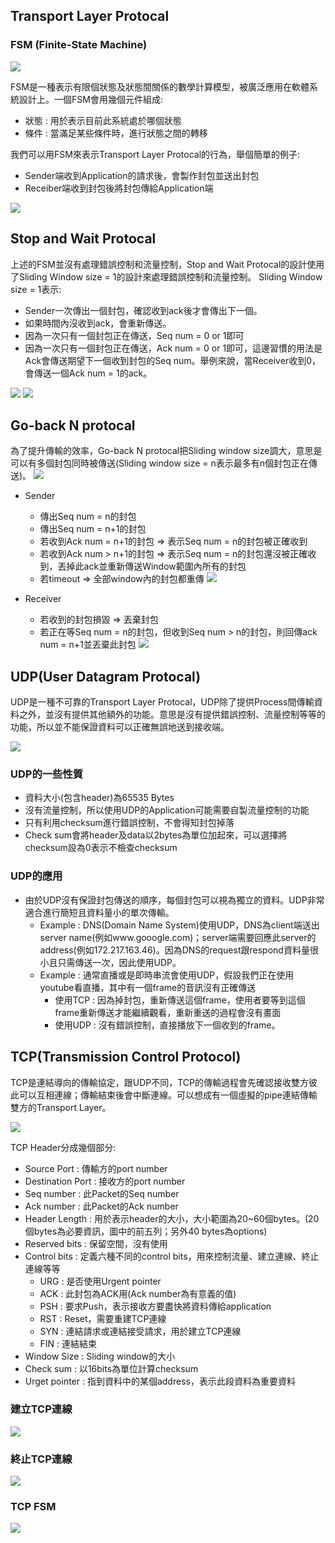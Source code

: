 ## Transport Layer Protocal

### FSM (Finite-State Machine)
![](https://i.imgur.com/s4VJUX8.jpg)

FSM是一種表示有限個狀態及狀態間關係的數學計算模型，被廣泛應用在軟體系統設計上。一個FSM會用幾個元件組成:
* 狀態 : 用於表示目前此系統處於哪個狀態
* 條件 : 當滿足某些條件時，進行狀態之間的轉移

我們可以用FSM來表示Transport Layer Protocal的行為，舉個簡單的例子:
* Sender端收到Application的請求後，會製作封包並送出封包
* Receiber端收到封包後將封包傳給Application端

![](https://i.imgur.com/guyS3rb.png)

## Stop and Wait Protocal
上述的FSM並沒有處理錯誤控制和流量控制，Stop and Wait Protocal的設計使用了Sliding Window size = 1的設計來處理錯誤控制和流量控制。
Sliding Window size = 1表示:
* Sender一次傳出一個封包，確認收到ack後才會傳出下一個。
* 如果時間內沒收到ack，會重新傳送。
* 因為一次只有一個封包正在傳送，Seq num = 0 or 1即可
* 因為一次只有一個封包正在傳送，Ack num = 0 or 1即可，這邊習慣的用法是Ack會傳送期望下一個收到封包的Seq num。舉例來說，當Receiver收到0，會傳送一個Ack num = 1的ack。

![](https://i.imgur.com/Yl8xLoU.png)
![](https://i.imgur.com/8UTuMeL.png)

## Go-back N protocal
為了提升傳輸的效率，Go-back N protocal把Sliding window size調大，意思是可以有多個封包同時被傳送(Sliding window size = n表示最多有n個封包正在傳送)。
![](https://i.imgur.com/xtp1HDB.png)

* Sender
    * 傳出Seq num = n的封包
    * 傳出Seq num = n+1的封包
    * 若收到Ack num = n+1的封包 => 表示Seq num = n的封包被正確收到
    * 若收到Ack num > n+1的封包 => 表示Seq num = n的封包還沒被正確收到，丟掉此ack並重新傳送Window範圍內所有的封包
    * 若timeout => 全部window內的封包都重傳
![](https://i.imgur.com/MtRIMPA.png)

* Receiver
    * 若收到的封包損毀 => 丟棄封包
    * 若正在等Seq num = n的封包，但收到Seq num > n的封包，則回傳ack num = n+1並丟棄此封包
![](https://i.imgur.com/yyYQ2NF.png)

## UDP(User Datagram Protocal)
UDP是一種不可靠的Transport Layer Protocal，UDP除了提供Process間傳輸資料之外，並沒有提供其他額外的功能。意思是沒有提供錯誤控制、流量控制等等的功能，所以並不能保證資料可以正確無誤地送到接收端。

![](https://i.imgur.com/uah37yu.png)

### UDP的一些性質
* 資料大小(包含header)為65535 Bytes
* 沒有流量控制，所以使用UDP的Application可能需要自製流量控制的功能
* 只有利用checksum進行錯誤控制，不會得知封包掉落
* Check sum會將header及data以2bytes為單位加起來，可以選擇將checksum設為0表示不檢查checksum

### UDP的應用
* 由於UDP沒有保證封包傳送的順序，每個封包可以視為獨立的資料。UDP非常適合進行簡短且資料量小的單次傳輸。
    * Example : DNS(Domain Name System)使用UDP，DNS為client端送出server name(例如www.gooogle.com)；server端需要回應此server的address(例如172.217.163.46)。因為DNS的request跟respond資料量很小且只需傳送一次，因此使用UDP。
    * Example : 通常直播或是即時串流會使用UDP，假設我們正在使用youtube看直播，其中有一個frame的音訊沒有正確傳送
        * 使用TCP : 因為掉封包，重新傳送這個frame，使用者要等到這個frame重新傳送才能繼續觀看，重新重送的過程會沒有畫面
        * 使用UDP : 沒有錯誤控制，直接播放下一個收到的frame。

## TCP(Transmission Control Protocol)
TCP是連結導向的傳輸協定，跟UDP不同，TCP的傳輸過程會先確認接收雙方彼此可以互相連線；傳輸結束後會中斷連線。可以想成有一個虛擬的pipe連結傳輸雙方的Transport Layer。

![](https://i.imgur.com/ElUkEAi.png)

TCP Header分成幾個部分:
* Source Port : 傳輸方的port number
* Destination Port : 接收方的port number
* Seq number : 此Packet的Seq number
* Ack number : 此Packet的Ack number
* Header Length : 用於表示header的大小，大小範圍為20~60個bytes。(20個bytes為必要資訊，圖中的前五列；另外40 bytes為options)
* Reserved bits : 保留空間，沒有使用
* Control bits : 定義六種不同的control bits，用來控制流量、建立連線、終止連線等等
    * URG : 是否使用Urgent pointer
    * ACK : 此封包為ACK用(Ack number為有意義的值)
    * PSH : 要求Push，表示接收方要盡快將資料傳給application
    * RST : Reset，需要重建TCP連線
    * SYN : 連結請求或連結接受請求，用於建立TCP連線
    * FIN : 連結結束
* Window Size : Sliding window的大小
* Check sum : 以16bits為單位計算checksum
* Urget pointer : 指到資料中的某個address，表示此段資料為重要資料

### 建立TCP連線
![](https://i.imgur.com/rJ6r7Cz.jpg)

### 終止TCP連線
![](https://i.imgur.com/luLg80f.png)

### TCP FSM
![](https://i.imgur.com/EsEStId.jpg)
